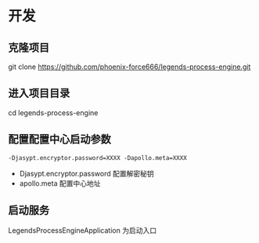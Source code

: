 # 开发

## 克隆项目
git clone https://github.com/phoenix-force666/legends-process-engine.git

## 进入项目目录
cd legends-process-engine

## 配置配置中心启动参数
    -Djasypt.encryptor.password=XXXX -Dapollo.meta=XXXX
- Djasypt.encryptor.password 
    配置解密秘钥
- apollo.meta 
    配置中心地址

## 启动服务
LegendsProcessEngineApplication 为启动入口
